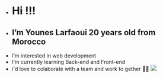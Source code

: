 -   # Hi !!!
-   ## I’m Younes Larfaoui 20 years old from Morocco
-   I’m interested in web development
-   I’m currently learning Back-end and Front-end 
-   i'd love to colaborate with a team and work to gether 👦🏻 
  ![](https://user-images.githubusercontent.com/114101795/192357249-fbd9b94b-0426-4068-8fa0-d94de9b8fc5e.gif)
